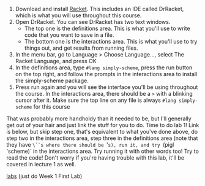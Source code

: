 1. Download and install [Racket](https://racket-lang.org/).
   This includes an IDE called DrRacket, which is what you will use throughout this course.
3. Open DrRacket. You can see DrRacket has two text windows.
    * The top one is the definitions area.
      This is what you'll use to write code that you want to save in a file.
    * The bottom one is the interactions area.
      This is what you'll use to try things out, and get results from running files.
4. In the menu bar, go to Language > Choose Language..., select The Racket Language, and press OK
5. In the definitions area, type `#lang simply-scheme`, press the run button on the top right,
   and follow the prompts in the interactions area to install the simply-scheme package.
7. Press run again and you will see the interface you'll be using throughout the course.
   In the interactions area, there should be a `>` with a blinking cursor after it.
   Make sure the top line on any file is always `#lang simply-scheme` for this course

That was probably more handholdy than it needed to be,
but I'll generally get out of your hair and just link the stuff for you to do. Time to do lab 1!
Link is below, but skip step one, that's equivalent to what you've done above,
do step two in the interactions area,
step three in the definitions area (note that they have `\``s where there should be `'`s),
run it, and try `(pigl 'scheme)` in the interactions area. Try running it with other words too!
Try to read the code! Don't worry if you're having trouble with this lab, it'll be covered in lecture 1 as well.

[labs](https://people.eecs.berkeley.edu/~bh/61a-pages/Volume1/labs.pdf) (just do Week 1 First Lab)

